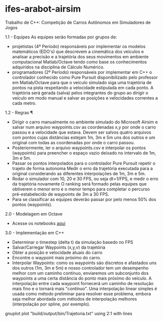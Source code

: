 # ifes-arabot-airsim
Trabalho de C++: Competição de Carros Autônomos em Simuladores de Jogos

1.1 - Equipes
As equipes serão formadas por grupos de:
- projetistas (4º Período) responsáveis por implementar os modelos matemáticos (EDO's) que descrevem a cinemática dos veículos e analisar a precisão e a trajetória dos seus movimentos em ambiente computacional Matlab/Octave tendo como base os conhecimentos adquiridos na disciplina de Cálculo Numérico.
- programadores (2º Período) responsáveis por implementar em C++ o controlador conhecido como Pure Pursuit disponibilizado pelo professor em Matlab/Octave para que o veículo simulado siga uma trajetória de pontos na pista respeitando a velocidade estipulada em cada ponto. A trajetória será gerada (salva) pelos integrantes do grupo ao dirigir o veículo em modo manual e salvar as posições e velocidades correntes a cada metro.

1.2 - Regras ¶
- Dirigir o carro manualmente no ambiente simulado do Microsoft Airsim e salvar num arquivo waypoints.csv as coordenadas x,y por onde o carro passou e a velocidade que estava. Devem ser salvos quatro arquivos com pontos cujas distâncias estejam 1m, 3m e 5m uns dos outros e um original com todas as coordenadas por onde o carro passou.
- Posteriormente, ler o arquivo waypoints.csv e interpolar os pontos (waypoints) para preencher o espaço vazio deixado no intervalo de 1m, 3m e 5m.
- Passar os pontos interpolados para o controlador Pure Pursuit repetir o trajeto de forma autonoma Medir o erro da trajetória executada para a original considerando as diferentes interpolações de 1m, 3m e 5m.
- Rodar o simulador com 10, 20 e 30 FPS, ou seja dt=1/FPS, e medir o erro da trajetória novamente O ranking será formado pelas equipes que obtiverem o menor erro e o menor tempo para completar o percurso pré-estabelecido de waypoints de 3m a 30 FPS.
- Para se classificar as equipes deverão passar por pelo menos 50% dos pontos (waypoints).

2.0 - Modelagem em Octave

- Acesse os notebooks [aqui](https://mybinder.org/v2/gh/aforechi/ifes-num-2018-2/master?filepath=13-simulando-carros-com-edos.ipynb)

3.0 - Implementação em C++

- Determinar o timestep (delta t) da simulação basedo no FPS
- Salvar/Carregar Waypoints (x,y,v) da trajetória
- Obter a posição e velocidade atuais do carro
- Encontre o waypoint mais próximo do carro.
- Interpolar Waypoints: como os waypoints são discretos e afastados uns dos outros (1m, 3m e 5m) e nosso controlador tem um desempenho melhor com um caminho contínuo, enviaremos um subconjunto dos waypoints a uma certa distância do ponto mais próximo do veículo. A interpolação entre cada waypoint fornecerá um caminho de resolução mais fino e o tornará mais "contínuo". Uma interpolação linear simples é usada como método preliminar para resolver esse problema, embora seja melhor abordada com métodos de interpolação melhores (interpolação por spline, por exemplo).

gnuplot
plot "build/output/bin/Trajetoria.txt" using 2:1 with lines
